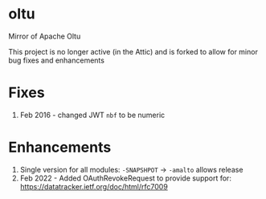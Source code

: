 # oltu
Mirror of Apache Oltu

This project is no longer active (in the Attic) and is forked to allow for minor bug fixes and enhancements

Fixes
=====
1. Feb 2016 - changed JWT `nbf` to be numeric

Enhancements
============
1. Single version for all modules: `-SNAPSHPOT` -> `-amalto` allows release 
2. Feb 2022 - Added OAuthRevokeRequest to provide support for: https://datatracker.ietf.org/doc/html/rfc7009
